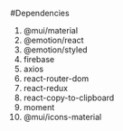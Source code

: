 #Dependencies
1. @mui/material 
2. @emotion/react 
3. @emotion/styled
4. firebase 
5. axios 
6. react-router-dom 
7. react-redux 
8. react-copy-to-clipboard 
9. moment
10. @mui/icons-material